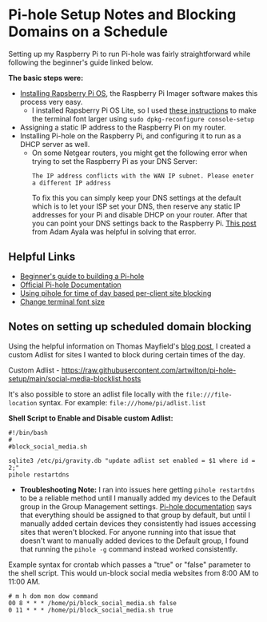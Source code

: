 # Pi-hole Setup Notes and Blocking Domains on a Schedule

Setting up my Raspberry Pi to run Pi-hole was fairly straightforward while following the beginner's guide linked below.

**The basic steps were:**
  - [Installing Rapsberry Pi OS](https://youtu.be/ntaXWS8Lk34), the Raspberry Pi Imager software makes this process very easy.
    - I installed Rapsberry Pi OS Lite, so I used [these instructions](https://www.stevencombs.com/raspberrypi/2016/05/18/change-terminal-font-size-raspi.html) to make the terminal font larger using `sudo dpkg-reconfigure console-setup`
  - Assigning a static IP address to the Raspberry Pi on my router.
  - Installing Pi-hole on the Raspberry Pi, and configuring it to run as a DHCP server as well.
    - On some Netgear routers, you might get the following error when trying to set the Raspberry Pi as your DNS Server:
      ```
      The IP address conflicts with the WAN IP subnet. Please eneter a different IP address
      ```
      To fix this you can simply keep your DNS settings at the default which is to let your ISP set your DNS, then reserve any static IP addresses for your Pi and disable DHCP on your router. After that you can point your DNS settings back to the Raspberry Pi. [This post](https://www.adamayala.com/blog/2019/08/06/netgears-static-ip-flaw-with-alternate-dns-servers/) from  Adam Ayala was helpful in solving that error.

## Helpful Links
- [Beginner's guide to building a Pi-hole](https://github.com/tgjohnst/pihole-guide)
- [Official Pi-hole Documentation](https://docs.pi-hole.net/)
- [Using pihole for time of day based per-client site blocking](https://thegreata.pe/articles/2021/02/28/pihole/)
- [Change terminal font size](https://www.stevencombs.com/raspberrypi/2016/05/18/change-terminal-font-size-raspi.html)

## Notes on setting up scheduled domain blocking
Using the helpful information on Thomas Mayfield's [blog post](https://thegreata.pe/articles/2021/02/28/pihole/), I created a custom Adlist for sites I wanted to block during certain times of the day.

Custom Adlist - https://raw.githubusercontent.com/artwilton/pi-hole-setup/main/social-media-blocklist.hosts

It's also possible to store an adlist file locally with the `file:///file-location` syntax. For example: `file:///home/pi/adlist.list`

**Shell Script to Enable and Disable custom Adlist:**
```
#!/bin/bash
#
#block_social_media.sh

sqlite3 /etc/pi/gravity.db "update adlist set enabled = $1 where id = 2;"
pihole restartdns
```

- **Troubleshooting Note:** I ran into issues here getting `pihole restartdns` to be a reliable method until I manually added my devices to the Default group in the Group Management settings. [Pi-hole documentation](https://docs.pi-hole.net/database/gravity/groups/) says that everything should be assigned to that group by default, but until I manually added certain devices they consistently had issues accessing sites that weren't blocked. For anyone running into that issue that doesn't want to manually added devices to the Default group, I found that running the `pihole -g` command instead worked consistently.

Example syntax for crontab which passes a "true" or "false" parameter to the shell script. This would un-block social media websites from 8:00 AM to 11:00 AM.
```
# m h dom mon dow command
00 8 * * * /home/pi/block_social_media.sh false
0 11 * * * /home/pi/block_social_media.sh true
```
